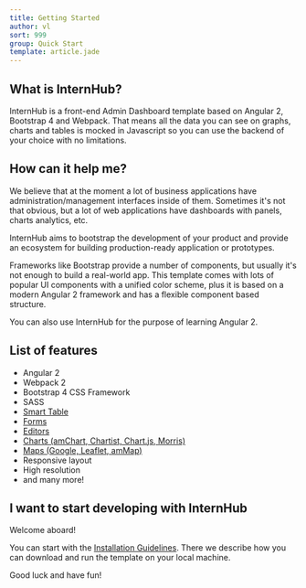 ```yaml
---
title: Getting Started
author: vl
sort: 999
group: Quick Start
template: article.jade
---
```


## What is InternHub?

InternHub is a front-end Admin Dashboard template based on Angular 2, Bootstrap 4 and Webpack. That means all the 
data you can see on graphs, charts and tables is mocked in Javascript so you can use the 
backend of your choice with no limitations.

## How can it help me?

We believe that at the moment a lot of business applications have administration/management interfaces inside of them. Sometimes it's not that obvious, but a lot of web applications have dashboards with panels, charts analytics, etc.

InternHub aims to bootstrap the development of your product and provide an 
ecosystem for building production-ready application or prototypes.

Frameworks like Bootstrap provide a number of components, but usually it's not enough to 
build a real-world app. This template comes with lots of popular UI components with a unified color scheme, 
plus it is based on a modern Angular 2 framework and has a flexible component based structure.

You can also use InternHub for the purpose of learning Angular 2.

## List of features

* Angular 2
* Webpack 2
* Bootstrap 4 CSS Framework
* SASS
* [Smart Table](http://InternHub.com/InternHub/#/pages/tables/smarttables)
* [Forms](http://InternHub.com/InternHub/#/pages/forms/inputs)
* [Editors](http://InternHub.com/InternHub/#/pages/editors/ckeditor)
* [Charts (amChart, Chartist, Chart.js, Morris)](http://InternHub.com/InternHub/#/pages/charts/chartist-js)
* [Maps (Google, Leaflet, amMap)](http://InternHub.com/InternHub/#/pages/maps/googlemaps)
* Responsive layout
* High resolution
* and many more!

## I want to start developing with InternHub

Welcome aboard!

You can start with the [Installation Guidelines](/InternHub/articles/002-installation-guidelines/). 
There we describe how you can download and run the template on your local machine.

Good luck and have fun!